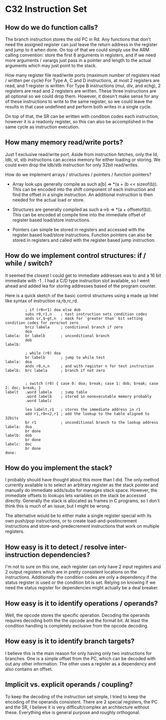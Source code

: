 # C32 Instruction Set

## How do we do function calls?

The branch instruction stores the old PC in Rd. Any functions that
don't need the assigned register can just leave the return address in
the register and jump to it when done. On top of that we could simply
use the ARM calling convention: store the first 8 arguments in
registers, and if we need more arguments / varargs just pass in a
pointer and length to the actual arguments which may just point to the
stack.

How many register file read/write ports (maximum number of registers
read / written per cycle) For Type A, C and D instructions, at most 2
registers are read, and 1 register is written. For Type B instructions
(mul, div, and xchg), 2 registers are read and 2 registers are
written. These three instructions are all optional so we could drop
them. However, it doesn't make sense for any of these instructions to
write to the same register, so we could leave the results in that case
undefined and perform both writes in a single cycle.

On top of that, the SR can be written with condition codes each
instruction, however it is a readonly register, so this can also be
accomplished in the same cycle as instruction execution.

## How many memory read/write ports?

Just 1 exclusive read/write port. Aside from instruction fetches, only
the ld, ldb, st, stb instructions can access memory for either loading
or storing. We could even drop the ldb/stb instruction for only 32bit
read/writes.

How do we implement arrays / structures / pointers / function
pointers?

 - Array look ups generally compile as such a[b] => *(a + (b <<
   sizeof(b)). This can be encoded into the shift component of each
   instruction and find the offset in a single instruction. An
   additional instruction is then needed for the actual load or store.
   
 - Structures are generally compiled as such a->b => *(a +
   offsetof(b)). This can be encoded at compile time into the
   immediate offset of register based load/store instructions.
   
 - Pointers can simple be stored in registers and accessed with the
   register based load/store instructions.  Function pointers can also
   be stored in registers and called with the register based jump
   instruction.

## How do we implement control structures: if / while / switch?

It seemed the closest I could get to immediate addresses was to and a
16 bit immediate with -1 . I had a C/D type instruction slot
available, so I went ahead and added lea for storing addresses based
of the program counter.

Here is a quick sketch of the basic control structures using a made up
Intel like syntax of instruction ra,rb,rc,rd.

```
         ; if (r0>r1) doa else dob
         subs r0,r1,n    ; test instruction sets condition codes
         ands sr,$~gt,n  ; mask for `greater than` bit setting condition codes for zero/not zero
         brcz labela     ; conditional branch if zero
         doa
labela:  br labelb       ; unconditional branch
         dob
labelb:
  
         ; while (r0) doa
         br labelb       ; jump to while test
labela:  doa
         ands r0,n,n     ; and with register n for test instruction
labelb:  brc labela      ; branch if not zero


         ; switch (r0) { case 0: doa; break; case 1: dob; break; case 2: doc; break; }
labelt   .word labela    ; jump table
         .word labelb    ; stored in nonexecutable memory probably
         .word labelc

         lea labelt,r1   ; stores the immediate address in r1
         add r1,r0<<2,r1 ; add the lookup to the table aligned to 32bits
         br r1           ; unconditional branch to the lookup address
labela:  doa
         br done
labelb:  dob
         br done
labelc:  doc
         br done
done:
```

## How do you implement the stack?

I probably should have thought about this more than I did. The only
method currently available is to select an arbitrary register as the
stack pointer and manually do immediate adds/subs for manages stack
space. However, the immediate offsets to lookups lets variables on the
stack be accessed directly. Generally the stack is allocated as frames
in C programs, so I don't think this is much of an issue, but I might
be wrong.

The alternative would be to either make a single register special with
its own push/pop instructions, or to create load-and-postincrement
instructions and store-and-predecrement instructions that work on
multiple registers.

## How easy is it to detect / resolve inter-instruction dependencies?

I'm not to sure on this one, each register can only have 2 input
registers and 2 output registers which are in pretty consistent
locations on the instructions. Additionally the condition codes are
only a dependency if the status register is used or the condition bit
is set. Relying on knowing if we need the status register for
dependencies might actually be a deal breaker.

## How easy is it to identify operations / operands?

Well, the opcode stores the specific operation. Decoding the operands
requires decoding both the the opcode and the format bit. At least the
condition handling is completely exclusive from the opcode decoding.

## How easy is it to identify branch targets?

I believe this is the main reason for only having only two
instructions for branches. One is a simple offset from the PC, which
can be decoded with out any other information. The other uses a
register as a dependency and also contains an offset.

## Implicit vs. explicit operands / coupling?

To keep the decoding of the instruction set simple, I tried to keep
the encoding of the operands consistent. There are 2 special
registers, the PC and the SR, I believe it is very difficult/complex
an architecture without these. Everything else is general purpose and
roughly orthogonal.
